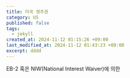 ```yaml
---
title: 미국 영주권 
category: US
published: false
tags:
  - jekyll
created_at: 2024-11-12 01:15:26 +09:00
last_modified_at: 2024-11-12 01:43:23 +09:00
excerpt: dddd
---
```


EB-2 혹은 NIW(National Interest Waiver)에 의한  